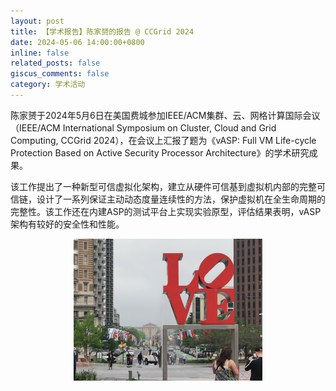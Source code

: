 ```yaml
---
layout: post
title: 【学术报告】陈家赟的报告 @ CCGrid 2024
date: 2024-05-06 14:00:00+0800
inline: false
related_posts: false
giscus_comments: false
category: 学术活动
---
```


陈家赟于2024年5月6日在美国费城参加IEEE/ACM集群、云、网格计算国际会议（IEEE/ACM International Symposium on Cluster, Cloud and Grid Computing, CCGrid 2024），在会议上汇报了题为《vASP: Full VM Life-cycle Protection Based on Active Security Processor Architecture》的学术研究成果。

该工作提出了一种新型可信虚拟化架构，建立从硬件可信基到虚拟机内部的完整可信链，设计了一系列保证主动动态度量连续性的方法，保护虚拟机在全生命周期的完整性。该工作还在内建ASP的测试平台上实现实验原型，评估结果表明，vASP架构有较好的安全性和性能。

<div style="text-align: center;">
    <img alt="陈家赟@CCGRID2024" src="/assets/img/news/conferences/chenjiayun@ccgrid2024.jpg" width="60%" style="margin: 0 auto" />
</div>

